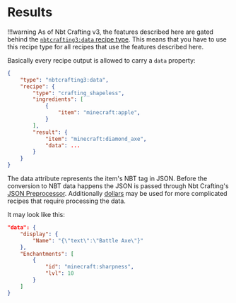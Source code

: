 # Results

!!!warning
	As of Nbt Crafting v3, the features described here are gated behind the [`nbtcrafting3:data` recipe type](../recipe-types/data).
	This means that you have to use this recipe type for all recipes that use the features described here.

Basically every recipe output is allowed to carry a `data` property:

```json
{
	"type": "nbtcrafting3:data",
	"recipe": {
		"type": "crafting_shapeless",
		"ingredients": [
			{
				"item": "minecraft:apple",
			}
		],
		"result": {
			"item": "minecraft:diamond_axe",
			"data": ...
		}
	}
}
```

The data attribute represents the item's NBT tag in JSON.
Before the conversion to NBT data happens the JSON is passed through Nbt Crafting's [JSON Preprocessor](../../json-preprocessor). Additionally [dollars](../dynamic-data/dollars) may be used for more complicated recipes that require processing the data.

It may look like this:

```json
"data": {
	"display": {
		"Name": "{\"text\":\"Battle Axe\"}"
	},
	"Enchantments": [
		{
			"id": "minecraft:sharpness",
			"lvl": 10
		}
	]
}
```
